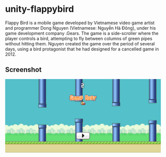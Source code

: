 # unity-flappybird
 
Flappy Bird is a mobile game developed by Vietnamese video game artist and programmer Dong Nguyen (Vietnamese: Nguyễn Hà Đông), under his game development company .Gears. The game is a side-scroller where the player controls a bird, attempting to fly between columns of green pipes without hitting them. Nguyen created the game over the period of several days, using a bird protagonist that he had designed for a cancelled game in 2012.

## Screenshot
![Unity Flappy Bird Screenshot](https://github.com/ddnv286/unity-flappybird/blob/main/Assets/Screenshots/flappybird_scrs.jpg?raw=true)
